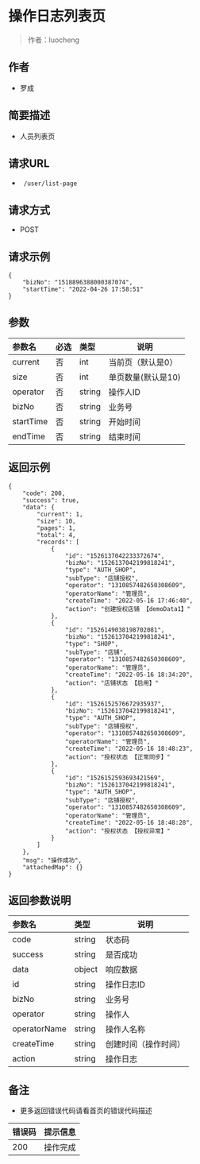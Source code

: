 # 操作日志列表页

> 作者：luocheng

## 作者

- 罗成
    
## 简要描述

- 人员列表页

## 请求URL
- ` /user/list-page`
  
## 请求方式
- POST 

## 请求示例
```
{
    "bizNo": "1518896388000387074",
    "startTime": "2022-04-26 17:58:51"
}
```


## 参数

|参数名|必选|类型|说明|
|:----    |:---|:----- |-----   |
|current |否  |int | 当前页（默认是0）   |
|size |否  |int | 单页数量(默认是10)   |
|operator |否  |string | 操作人ID |
|bizNo |否  |string | 业务号   |
|startTime |否  |string | 开始时间   |
|endTime |否  |string | 结束时间   |



## 返回示例 

``` 
{
    "code": 200,
    "success": true,
    "data": {
        "current": 1,
        "size": 10,
        "pages": 1,
        "total": 4,
        "records": [
            {
                "id": "1526137042233372674",
                "bizNo": "1526137042199818241",
                "type": "AUTH_SHOP",
                "subType": "店铺授权",
                "operator": "1310857482650308609",
                "operatorName": "管理员",
                "createTime": "2022-05-16 17:46:40",
                "action": "创建授权店铺 【demoData1】"
            },
            {
                "id": "1526149038198702081",
                "bizNo": "1526137042199818241",
                "type": "SHOP",
                "subType": "店铺",
                "operator": "1310857482650308609",
                "operatorName": "管理员",
                "createTime": "2022-05-16 18:34:20",
                "action": "店铺状态 【启用】"
            },
            {
                "id": "1526152576672935937",
                "bizNo": "1526137042199818241",
                "type": "AUTH_SHOP",
                "subType": "店铺授权",
                "operator": "1310857482650308609",
                "operatorName": "管理员",
                "createTime": "2022-05-16 18:48:23",
                "action": "授权状态 【正常同步】"
            },
            {
                "id": "1526152593693421569",
                "bizNo": "1526137042199818241",
                "type": "AUTH_SHOP",
                "subType": "店铺授权",
                "operator": "1310857482650308609",
                "operatorName": "管理员",
                "createTime": "2022-05-16 18:48:28",
                "action": "授权状态 【授权异常】"
            }
        ]
    },
    "msg": "操作成功",
    "attachedMap": {}
}
```


## 返回参数说明

|参数名|类型|说明|
|:-----  |:-----|-----                           |
|code | string   | 状态码 |
|success | string   | 是否成功 |
|data | object   | 响应数据 |
|id |  string  | 操作日志ID |
|bizNo | string   | 业务号 |
|operator | string   | 操作人 |
|operatorName | string   | 操作人名称 |
|createTime | string   | 创建时间（操作时间） |
|action | string   | 操作日志 |


## 备注 

- 更多返回错误代码请看首页的错误代码描述

|错误码|提示信息|
|:----    |:---|
|200 |操作完成  |